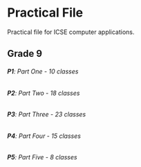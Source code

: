 # Practical File
Practical file for ICSE computer applications.

## __Grade 9__
###### **P1**:   Part One - 10 classes
###### **P2**:   Part Two - 18 classes
###### **P3**:   Part Three - 23 classes
###### **P4**:   Part Four - 15 classes
###### **P5**:   Part Five - 8 classes
